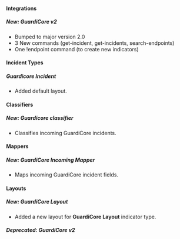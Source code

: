 
#### Integrations
##### New: GuardiCore v2
- Bumped to major version 2.0
- 3 New commands (get-incident, get-incidents, search-endpoints)
- One !endpoint command (to create new indicators)

#### Incident Types
##### Guardicore Incident
- Added default layout.

#### Classifiers
##### New: Guardicore classifier
- Classifies incoming GuardiCore incidents.

#### Mappers
##### New: GuardiCore Incoming Mapper
- Maps incoming GuardiCore incident fields.

#### Layouts
##### New: GuardiCore Layout
- Added a new layout for **GuardiCore Layout** indicator type.

##### Deprecated: GuardiCore v2
